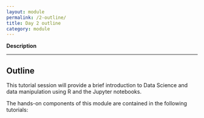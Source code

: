 ```yaml
---
layout: module
permalink: /2-outline/
title: Day 2 outline
category: module
---
```



**Description**

---

## Outline
This tutorial session will provide a brief introduction to Data Science and data manipulation using R and the Jupyter notebooks.

The hands-on components of this module are contained in the following tutorials:
